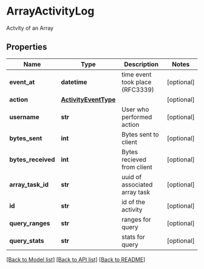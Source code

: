 # ArrayActivityLog

Actvity of an Array
## Properties
Name | Type | Description | Notes
------------ | ------------- | ------------- | -------------
**event_at** | **datetime** | time event took place (RFC3339) | [optional] 
**action** | [**ActivityEventType**](ActivityEventType.md) |  | [optional] 
**username** | **str** | User who performed action | [optional] 
**bytes_sent** | **int** | Bytes sent to client | [optional] 
**bytes_received** | **int** | Bytes recieved from client | [optional] 
**array_task_id** | **str** | uuid of associated array task | [optional] 
**id** | **str** | id of the activity | [optional] 
**query_ranges** | **str** | ranges for query | [optional] 
**query_stats** | **str** | stats for query | [optional] 

[[Back to Model list]](../README.md#documentation-for-models) [[Back to API list]](../README.md#documentation-for-api-endpoints) [[Back to README]](../README.md)


